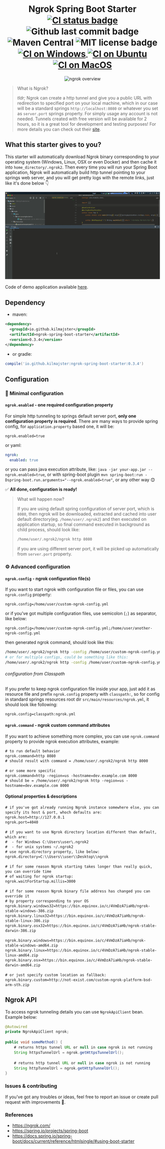 <h1 align="center">
    Ngrok Spring Boot Starter
    <br>
    <a href="https://github.com/kilmajster/ngrok-spring-boot-starter/actions">
        <img align="center" src="https://github.com/kilmajster/ngrok-spring-boot-starter/workflows/main/badge.svg" alt="CI status badge">
    </a>
    <img align="center" src="https://img.shields.io/github/last-commit/kilmajster/ngrok-spring-boot-starter.svg" alt="Github last commit badge">
    <img align="center" src="https://img.shields.io/maven-central/v/io.github.kilmajster/ngrok-spring-boot-starter?color=blue" alt="Maven Central" >
    <img align="center" src="https://img.shields.io/github/license/kilmajster/ngrok-spring-boot-starter?color=blue" alt="MIT license badge">
    <br>
    <a href="https://github.com/kilmajster/ngrok-spring-boot-starter/actions?query=workflow%3A%22CI+on+windows-latest%22">
        <img align="center" src="https://github.com/kilmajster/ngrok-spring-boot-starter/workflows/CI%20on%20windows-latest/badge.svg" alt="CI on Windows">
    </a>
    <a href="https://github.com/kilmajster/ngrok-spring-boot-starter/actions?query=workflow%3A%22CI+on+ubuntu-latest%22">
        <img align="center" src="https://github.com/kilmajster/ngrok-spring-boot-starter/workflows/CI%20on%20ubuntu-latest/badge.svg" alt="CI on Ubuntu">
    </a>
    <a href="https://github.com/kilmajster/ngrok-spring-boot-starter/actions?query=workflow%3A%22CI+on+macos-latest%22">
        <img align="center" src="https://github.com/kilmajster/ngrok-spring-boot-starter/workflows/CI%20on%20macos-latest/badge.svg" alt="CI on MacOS">
    </a>
</h1>
<p align="center">
    <img src="https://ngrok.com/static/img/overview.png" alt="ngrok overview">
</p>

> What is Ngrok?
>
> *tldr;* Ngrok can create a http tunnel and give you a public URL with redirection to
> specified port on your local machine, which in our case will be a standard springs `http://localhost:8080`
> or whatever you set as `server.port` springs property. For simply usage any account is not needed. Tunnels created with
> free version will be available for 2 hours, so it is a great tool for development and testing purposes!
> For more details you can check out their [site](https://ngrok.com/).

## What this starter gives to you?
This starter will automatically download Ngrok binary corresponding to your
operating system (Windows, Linux, OSX or even Docker) and then cache it into `home_directory/.ngrok2`.
Then every time you will run your Spring Boot application, Ngrok will
automatically build http tunnel pointing to your springs web server, and you will get pretty logs
with the remote links, just like it's done below 👇
<p align="center">
    <img src="/.github/demo.gif" alt="demo gif">
</p>

Code of demo application available [here](https://github.com/kilmajster/demo).

## Dependency
- maven:
```xml
<dependency>
  <groupId>io.github.kilmajster</groupId>
  <artifactId>ngrok-spring-boot-starter</artifactId>
  <version>0.3.4</version>
</dependency>
```
- or gradle:
```groovy
compile('io.github.kilmajster:ngrok-spring-boot-starter:0.3.4')
````

##  Configuration
### 🚀 Minimal configuration
#### `ngrok.enabled` - one required configuration property
For simple http tunneling to springs default server port, **only one configuration property is required**.
There are many ways to provide spring config, for `application.property` based one, it will be:
```properties
ngrok.enabled=true
```
or yaml:
```yaml
ngrok:
  enabled: true
```
or you can pass java execution attribute, like: `java -jar your-app.jar --ngrok.enabled=true`,
or with spring-boot plugin `mvn spring-boot:run -Dspring-boot.run.arguments="--ngrok.enabled=true"`, or any other way 😊

✅ **All done, configuration is ready!**

> What will happen now?
>
> If you are using default spring configuration of server port, which is `8080`, then ngrok will
> be downloaded, extracted and cached into user default directory(eg. `/home/user/.ngrok2`) and then executed
> on application startup, so final command executed in background as child process, should look like:
> ```bash
> /home/user/.ngrok2/ngrok http 8080
> ```
> if you are using different server port, it will be picked up automatically from `server.port` property.

### ⚙️ Advanced configuration
#### `ngrok.config` - ngrok configuration file(s)
If you want to start ngrok with configuration file or files, you can use `ngrok.config` property:
```properties
ngrok.config=/home/user/custom-ngrok-config.yml
```
or if you've got multiple configuration files, use semicolon (`;`) as separator, like below:
```properties
ngrok.config=/home/user/custom-ngrok-config.yml;/home/user/another-ngrok-config.yml
```
then generated ngrok command, should look like this:
```bash
/home/user/.ngrok2/ngrok http -config /home/user/custom-ngrok-config.yml 8080
# or for multiple configs, could be something like this:
/home/user/.ngrok2/ngrok http -config /home/user/custom-ngrok-config.yml -config /home/user/another-ngrok-config.yml 8080
```
###### configuration from Classpath
If you prefer to keep ngrok configuration file inside your app, just add it as resource file and prefix `ngrok.config` property
with `classpath:`, so for config in standard springs resources root dir `src/main/resources/ngrok.yml`, it should look like following:
```properties
ngrok.config=classpath:ngrok.yml
```

#### `ngrok.command` - ngrok custom command attributes
If you want to achieve something more complex, you can use `ngrok.command` property to provide ngrok execution attributes,
example:
```properties
# to run default behavior
ngrok.command=http 8080
# should result with command = /home/user/.ngrok2/ngrok http 8000

# or some more specific
ngrok.command=http -region=us -hostname=dev.example.com 8000
# should be = /home/user/.ngrok2/ngrok http -region=us -hostname=dev.example.com 8000
```

#### Optional properties & descriptions
```properties
# if you've got already running Ngrok instance somewhere else, you can specify its host & port, whoch defaults are:
ngrok.host=http://127.0.0.1
ngrok.port=4040

# if you want to use Ngrok directory location different than default, which are:
#  - for Windows C:\Users\user\.ngrok2
#  - for unix systems ~/.ngrok2
# use ngrok.directory property, like below:
ngrok.directory=C:\\Users\\user\\Desktop\\ngrok

# if for some reason Ngrok starting takes longer than really quick, you can override time 
# of waiting for ngrok startup:
ngrok.waitForStartup.millis=3000

# if for some reason Ngrok binary file address has changed you can override it 
# by property corresponding to your OS
ngrok.binary.windows32=https://bin.equinox.io/c/4VmDzA7iaHb/ngrok-stable-windows-386.zip
ngrok.binary.linux32=https://bin.equinox.io/c/4VmDzA7iaHb/ngrok-stable-linux-386.zip
ngrok.binary.osx32=https://bin.equinox.io/c/4VmDzA7iaHb/ngrok-stable-darwin-386.zip

ngrok.binary.windows=https://bin.equinox.io/c/4VmDzA7iaHb/ngrok-stable-windows-amd64.zip
ngrok.binary.linux=https://bin.equinox.io/c/4VmDzA7iaHb/ngrok-stable-linux-amd64.zip
ngrok.binary.osx=https://bin.equinox.io/c/4VmDzA7iaHb/ngrok-stable-darwin-amd64.zip

# or just specify custom location as fallback:
ngrok.binary.custom=http://not-exist.com/custom-ngrok-platform-bsd-arm-sth.zip
```

## Ngrok API
To access ngrok tunneling details you can use `NgrokApiClient` bean. Example below:
```java
@Autowired
private NgrokApiClient ngrok;

public void someMethod() {
    # returns https tunnel URL or null in case ngrok is not running
    String httpsTunnelUrl = ngrok.getHttpsTunnelUrl();

    # returns http tunnel URL or null in case ngrok is not running
    String httpTunnelUrl = ngrok.getHttpTunnelUrl();
}
```

### Issues & contributing
If you've got any troubles or ideas, feel free to report an issue or create pull request with improvements 🙂.

### References
- https://ngrok.com/
- https://spring.io/projects/spring-boot
- https://docs.spring.io/spring-boot/docs/current/reference/htmlsingle/#using-boot-starter

